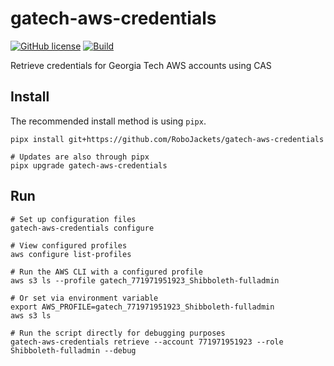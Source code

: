 # gatech-aws-credentials
[![GitHub license](https://img.shields.io/github/license/RoboJackets/gatech-aws-credentials)](https://github.com/RoboJackets/gatech-aws-credentials/blob/main/LICENSE) [![Build](https://github.com/RoboJackets/gatech-aws-credentials/actions/workflows/build.yml/badge.svg)](https://github.com/RoboJackets/gatech-aws-credentials/actions/workflows/build.yml)

Retrieve credentials for Georgia Tech AWS accounts using CAS

## Install
The recommended install method is using `pipx`.

```shell
pipx install git+https://github.com/RoboJackets/gatech-aws-credentials

# Updates are also through pipx
pipx upgrade gatech-aws-credentials
```

## Run
```shell
# Set up configuration files
gatech-aws-credentials configure

# View configured profiles
aws configure list-profiles

# Run the AWS CLI with a configured profile
aws s3 ls --profile gatech_771971951923_Shibboleth-fulladmin

# Or set via environment variable
export AWS_PROFILE=gatech_771971951923_Shibboleth-fulladmin
aws s3 ls

# Run the script directly for debugging purposes
gatech-aws-credentials retrieve --account 771971951923 --role Shibboleth-fulladmin --debug
```
